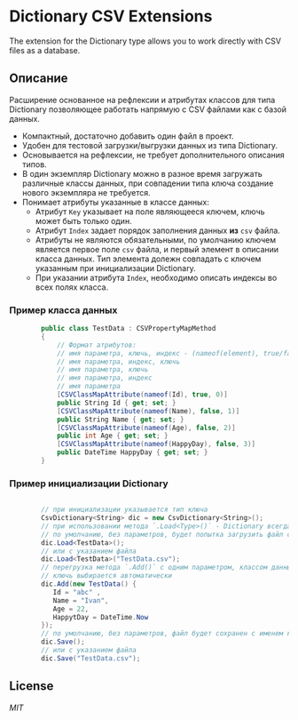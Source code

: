 # Dictionary CSV Extensions
The extension for the Dictionary type allows you to work directly with CSV files as a database.

## Описание

Расширение основанное на рефлексии и атрибутах классов для типа Dictionary позволяющее работать напрямую с CSV  файлами как с базой данных.

- Компактный, достаточно добавить один файл в проект.
- Удобен для тестовой загрузки/выгрузки данных из типа Dictionary.
- Основывается на рефлексии, не требует дополнительного описания типов.
- В один экземпляр Dictionary можно в разное время загружать различные классы данных, при совпадении типа ключа создание нового экземпляра не требуется.
- Понимает атрибуты указанные в классе данных:
  - Атрибут `Key` указывает на поле являющееся ключем, ключь может быть только один.
  - Атрибут `Index` задает порядок заполнения данных __из__ `csv` файла.
  - Атрибуты не являются обязательными, по умолчанию ключем является первое поле `csv` файла, и первый элемент в описании класса данных. Тип элемента долежн совпадать с ключем указанным при инициализации Dictionary.
  - При указании атрибута `Index`, необходимо описать индексы во всех полях класса.
  
  
### Пример класса данных

```c#
        public class TestData : CSVPropertyMapMethod
        {
            // Формат атрибутов:
            // имя параметра, ключь, индекс - (nameof(element), true/false, int >= 0)
            // имя параметра, индекс, ключь
            // имя параметра, ключь
            // имя параметра, индекс
            // имя параметра
            [CSVClassMapAttribute(nameof(Id), true, 0)]
            public String Id { get; set; }
            [CSVClassMapAttribute(nameof(Name), false, 1)]
            public String Name { get; set; }
            [CSVClassMapAttribute(nameof(Age), false, 2)]
            public int Age { get; set; }
            [CSVClassMapAttribute(nameof(HappyDay), false, 3)]
            public DateTime HappyDay { get; set; }
        }
```

### Пример инициализации Dictionary

```c#

        // при инициализации указывается тип ключа
        CsvDictionary<String> dic = new CsvDictionary<String>();
        // при использовании метода `.Load<Type>()` - Dictionary всегда очищается от предыдущих данных
        // по умолчанию, без параметров, будет попытка загрузить файл с именем класса и расширением `.csv`
        dic.Load<TestData>();
        // или с указанием файла
        dic.Load<TestData>("TestData.csv");
        // перегрузка метода `.Add()` с одним параметром, классом данных,
        // ключь выбирается автоматически
        dic.Add(new TestData() {
           Id = "abc" ,
           Name = "Ivan",
           Age = 22,
           HappytDay = DateTime.Now
        });
        // по умолчанию, без параметров, файл будет сохранен с именем класса и расширением `.csv`
        dic.Save();
        // или с указанием файла
        dic.Save("TestData.csv");
```

## License

_MIT_
